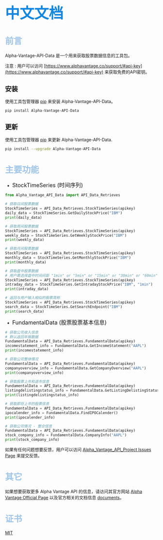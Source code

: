# <font size="7"> <span style="color: #1387df;">中文文档</font> 

# <span style="color:#9fc5e8;">前言</span> 

Alpha-Vantage-API-Data 是一个用来获取股票数据信息的工具包。

注意 : 用户可以访问 [https://www.alphavantage.co/support/#api-key](https://www.alphavantage.co/support/#api-key) 来获取免费的API密钥。

## 安装

使用工具包管理器 [pip](https://pip.pypa.io/en/stable/) 来安装 Alpha-Vantage-API-Data。

```bash
pip install Alpha-Vantage-API-Data
```

## 更新

使用工具包管理器 [pip](https://pip.pypa.io/en/stable/) 来更新 Alpha-Vantage-API-Data.

```bash
pip install --upgrade Alpha-Vantage-API-Data
```

# <span style="color:#9fc5e8;">主要功能</span>

* <font size="4">StockTimeSeries (时间序列)</font>

```python
from Alpha_Vantage_API_Data import API_Data_Retrieves

# 获取日间股票数据
StockTimeSeries = API_Data_Retrieves.StockTimeSeries(apikey)
daily_data = StockTimeSeries.GetDailyStockPrice("IBM")
print(daily_data)

# 获取周间股票数据
StockTimeSeries = API_Data_Retrieves.StockTimeSeries(apikey)
weekly_data = StockTimeSeries.GetWeeklyStockPrice("IBM")
print(weekly_data)

# 获取月间股票数据
StockTimeSeries = API_Data_Retrieves.StockTimeSeries(apikey)
monthly_data = StockTimeSeries.GetMonthlyStockPrice("IBM")
print(monthly_data)

# 获取盘中股票数据
# 用户需选择盘中时间间距 "1min" or "5min" or "15min" or "30min" or "60min" 来获取数据
StockTimeSeries = API_Data_Retrieves.StockTimeSeries(apikey)
intraday_data = StockTimeSeries.GetIntradayStockPrice("IBM", "1min")
print(intraday_data)

# 返回与用户输入相似的股票简称
StockTimeSeries = API_Data_Retrieves.StockTimeSeries(apikey)
search_data = StockTimeSeries.GetSearchEndpoint("IBM")
print(search_data)
```

* <font size="4">FundamentalData (股票股票基本信息)</font>

```python
# 获取公司收入信息
# 默认返回年报数据
FundamentalData = API_Data_Retrieves.FundamentalData(apikey)
incomestatement_info = FundamentalData.GetIncomeStatement("AAPL")
print(incomestatement_info)

# 获取公司整体情况
FundamentalData = API_Data_Retrieves.FundamentalData(apikey)
companyoverview_info = FundamentalData.GetCompanyOverview("AAPL")
print(companyoverview_info)

# 获取股票上市和退市信息
FundamentalData = API_Data_Retrieves.FundamentalData(apikey)
listingdelistingstatus_info = FundamentalData.GetListingDelistingStatus()
print(listingdelistingstatus_info)

# 获取即将上市的股票信息
FundamentalData = API_Data_Retrieves.FundamentalData(apikey)
ipocalender_info = FundamentalData.FindIPOCalender()
print(ipocalender_info)

# 获取公司情况 - 整合信息
FundamentalData = API_Data_Retrieves.FundamentalData(apikey)
stock_company_info = FundamentalData.CompanyInfo("AAPL")
print(stock_company_info)
```

如果有任何问题想要反馈，用户可以访问 [Alpha_Vantage_API_Project Issues Page](https://github.com/codemakerss/Alpha_Vantage_API_Project/issues) 来提交反馈。

# <span style="color:#9fc5e8;">其它</span>

如果想要获取更多 Alpha Vantage API 的信息，请访问其官方网站 [Alpha Vantage Official Page](https://www.alphavantage.co) 以及官方相关的文档信息 [documents](https://www.alphavantage.co/documentation/)。

# <span style="color:#9fc5e8;">证书</span>
[MIT](https://choosealicense.com/licenses/mit/)